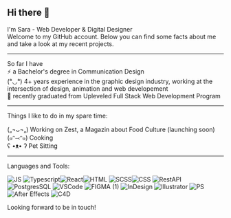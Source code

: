 ## Hi there 👋


I'm Sara - Web Developer & Digital Designer  
Welcome to my GitHub account. Below you can find some facts about me and take a look at my recent projects.

---
So far I have  
  ⚡ a Bachelor's degree in Communication Design  
  (°◡°) 4+ years experience in the graphic design industry, working at the intersection of design, animation and web developement   
  🌱 recently graduated from Upleveled Full Stack Web Development Program  

---
Things I like to do in my spare time:

  („¬ᴗ¬„) Working on Zest, a Magazin about Food Culture (launching soon)  
  (๑ᵔ⤙ᵔ๑) Cooking  
  ʕ •ᴥ• ʔ Pet Sitting   

---
Languages and Tools:

![JS](https://github.com/user-attachments/assets/f95c81de-a6de-4900-a3b6-ae92960f36ba)
![Typescript](https://github.com/user-attachments/assets/6cf00c2c-4619-4a6c-8e00-9dde34d429e2)![React](https://github.com/user-attachments/assets/ccf4b003-f2d0-41ef-a642-f50026986617)![HTML](https://github.com/user-attachments/assets/ca117536-3d6f-48f7-b233-f40003ada17d)
![SCSS](https://github.com/user-attachments/assets/3138ee6d-70b4-4a66-95e6-0b2a639963c8)![CSS](https://github.com/user-attachments/assets/af9d92e8-c0b3-42c4-a61b-76796b342de4)
![RestAPI](https://github.com/user-attachments/assets/5be9ba2b-47c8-42f2-8c76-9d5f2c40cd8b)
![PostgresSQL](https://github.com/user-attachments/assets/6e1ce132-fc68-47b1-b347-8494d5d8e899)
![VSCode](https://github.com/user-attachments/assets/9f44f34a-5f81-4a6c-ab93-37f265817453)
![FIGMA (1)](https://github.com/user-attachments/assets/925b34d2-94c2-4a8b-b10d-1bc90c90c744) ![InDesign](https://github.com/user-attachments/assets/7dcade93-cc92-4130-a813-567c4e86a267) ![Illustrator](https://github.com/user-attachments/assets/97ce9f4e-5755-4323-9ec8-6759e9165eda) ![PS](https://github.com/user-attachments/assets/7cecbca8-b959-4c14-b5cb-bb2c52439391) ![After Effects](https://github.com/user-attachments/assets/34e41450-6624-43ef-b0ab-3acd6ea4d2cc) ![C4D](https://github.com/user-attachments/assets/a87f402f-3bff-44e5-9c19-df7f8192798f)

Looking forward to be in touch! 



